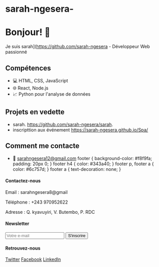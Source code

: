# sarah-ngesera-
# Bonjour! 👋
Je suis sarah](https://github.com/sarah-ngesera - Développeur Web passionné

## Compétences
- 💻 HTML, CSS, JavaScript
- 🌐 React, Node.js
- 📈 Python pour l'analyse de données

## Projets en vedette
- sarah. https://github.com/sarah-ngesera/sarah.
-  inscripttion aux événement https://sarah-ngesera.github.io/Spa/  

## Comment me contacte
- 📧 sarahngesera12@gmail.com
footer {
  background-color: #f8f9fa;
  padding: 20px 0;
}
footer h4 {
  color: #343a40;
}
footer p, footer a {
  color: #6c757d;
}
footer a {
  text-decoration: none;
}

<footer>
  <div class="container">
    <div class="row">
      <div class="col">
        <h4>Contactez-nous</h4>
        <p>Email : sarahngesera8@gmail</p>
        <p>Téléphone : +243 970952622</p>
        <p>Adresse : Q. kyavuyiri, V. Butembo, P. RDC</p>
      </div>
      <div class="col">
        <h4>Newsletter</h4>
        <form>
          <input type="email" placeholder="Votre e-mail">
          <button type="submit">S'inscrire</button>
        </form>
      </div>
      <div class="col">
        <h4>Retrouvez-nous</h4>
        <a href="https://twitter.com/mon_profil">Twitter</a>
        <a href="https://facebook.com/mon_profil">Facebook</a>
        <a href="https://linkedin.com/in/mon_profil">LinkedIn</a>
      </div>
    </div>
  </div>
</footer>

